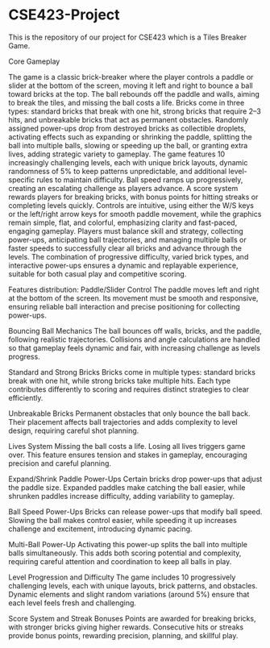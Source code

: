 # CSE423-Project
This is the repository of our project for CSE423 which is a Tiles Breaker Game. 
  

Core Gameplay

The game is a classic brick-breaker where the player controls a paddle or slider at the bottom of the screen, moving it left and right to bounce a ball toward bricks at the top. The ball rebounds off the paddle and walls, aiming to break the tiles, and missing the ball costs a life. Bricks come in three types: standard bricks that break with one hit, strong bricks that require 2–3 hits, and unbreakable bricks that act as permanent obstacles. Randomly assigned power-ups drop from destroyed bricks as collectible droplets, activating effects such as expanding or shrinking the paddle, splitting the ball into multiple balls, slowing or speeding up the ball, or granting extra lives, adding strategic variety to gameplay. The game features 10 increasingly challenging levels, each with unique brick layouts, dynamic randomness of 5% to keep patterns unpredictable, and additional level-specific rules to maintain difficulty. Ball speed ramps up progressively, creating an escalating challenge as players advance. A score system rewards players for breaking bricks, with bonus points for hitting streaks or completing levels quickly. Controls are intuitive, using either the W/S keys or the left/right arrow keys for smooth paddle movement, while the graphics remain simple, flat, and colorful, emphasizing clarity and fast-paced, engaging gameplay. Players must balance skill and strategy, collecting power-ups, anticipating ball trajectories, and managing multiple balls or faster speeds to successfully clear all bricks and advance through the levels. The combination of progressive difficulty, varied brick types, and interactive power-ups ensures a dynamic and replayable experience, suitable for both casual play and competitive scoring.

Features distribution:
Paddle/Slider Control
 The paddle moves left and right at the bottom of the screen. Its movement must be smooth and responsive, ensuring reliable ball interaction and precise positioning for collecting power-ups.


Bouncing Ball Mechanics
 The ball bounces off walls, bricks, and the paddle, following realistic trajectories. Collisions and angle calculations are handled so that gameplay feels dynamic and fair, with increasing challenge as levels progress.


Standard and Strong Bricks
 Bricks come in multiple types: standard bricks break with one hit, while strong bricks take multiple hits. Each type contributes differently to scoring and requires distinct strategies to clear efficiently.


Unbreakable Bricks
 Permanent obstacles that only bounce the ball back. Their placement affects ball trajectories and adds complexity to level design, requiring careful shot planning.


Lives System
 Missing the ball costs a life. Losing all lives triggers game over. This feature ensures tension and stakes in gameplay, encouraging precision and careful planning.


Expand/Shrink Paddle Power-Ups
 Certain bricks drop power-ups that adjust the paddle size. Expanded paddles make catching the ball easier, while shrunken paddles increase difficulty, adding variability to gameplay.


Ball Speed Power-Ups
 Bricks can release power-ups that modify ball speed. Slowing the ball makes control easier, while speeding it up increases challenge and excitement, introducing dynamic pacing.


Multi-Ball Power-Up
 Activating this power-up splits the ball into multiple balls simultaneously. This adds both scoring potential and complexity, requiring careful attention and coordination to keep all balls in play.


Level Progression and Difficulty
 The game includes 10 progressively challenging levels, each with unique layouts, brick patterns, and obstacles. Dynamic elements and slight random variations (around 5%) ensure that each level feels fresh and challenging.


Score System and Streak Bonuses
 Points are awarded for breaking bricks, with stronger bricks giving higher rewards. Consecutive hits or streaks provide bonus points, rewarding precision, planning, and skillful play.

